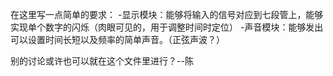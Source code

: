 ﻿在这里写一点简单的要求：
-显示模块：能够将输入的信号对应到七段管上，能够实现单个数字的闪烁（肉眼可见的，用于调整时间时定位）
-声音模块：能够发出可以设置时间长短以及频率的简单声音。（正弦声波？）

别的讨论或许也可以就在这个文件里进行？--陈